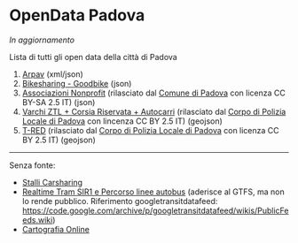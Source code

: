 # OpenData Padova
_In aggiornamento_

Lista di tutti gli open data della città di Padova

1. [Arpav](http://www.arpa.veneto.it/dati-ambientali/open-data/dati-arpav-in-formato-xml) (xml/json)
2. [Bikesharing - Goodbike](https://api.citybik.es/v2/networks/goodbike) (json)
3. [Associazioni Nonprofit](https://github.com/peterampazzo/OpenData-Padova/blob/master/json/associazioni.json) (rilasciato dal [Comune di Padova](http://www.padovanet.it/noprofit) con licenza CC BY-SA 2.5 IT) (json)
4. [Varchi ZTL + Corsia Riservata + Autocarri](https://github.com/peterampazzo/OpenData-Padova/blob/master/geojson/varchi.geojson) (rilasciato dal [Corpo di Polizia Locale di Padova](http://www.polizialocalepadova.it/index.php/varchi-ztl) con lincenza CC BY 2.5 IT) (geojson)
4. [T-RED](https://github.com/peterampazzo/OpenData-Padova/blob/master/geojson/t-red.geojson) (rilasciato dal [Corpo di Polizia Locale di Padova](http://www.polizialocalepadova.it/index.php/infrazioni-semaforiche) con licenza CC BY 2.5 IT) (geojson)

---
Senza fonte:
* [Stalli Carsharing](http://www.carsharingpadova.it/mappa-stalli)
* [Realtime Tram SIR1 e Percorso linee autobus](http://www.fsbusitaliaveneto.it/index.php/offerta/dove-sono-i-mezzi) (aderisce al GTFS, ma non lo rende pubblico. Riferimento googletransitdatafeed: https://code.google.com/archive/p/googletransitdatafeed/wikis/PublicFeeds.wiki)
* [Cartografia Online](http://cartografia.comune.padova.it/viewer/)
